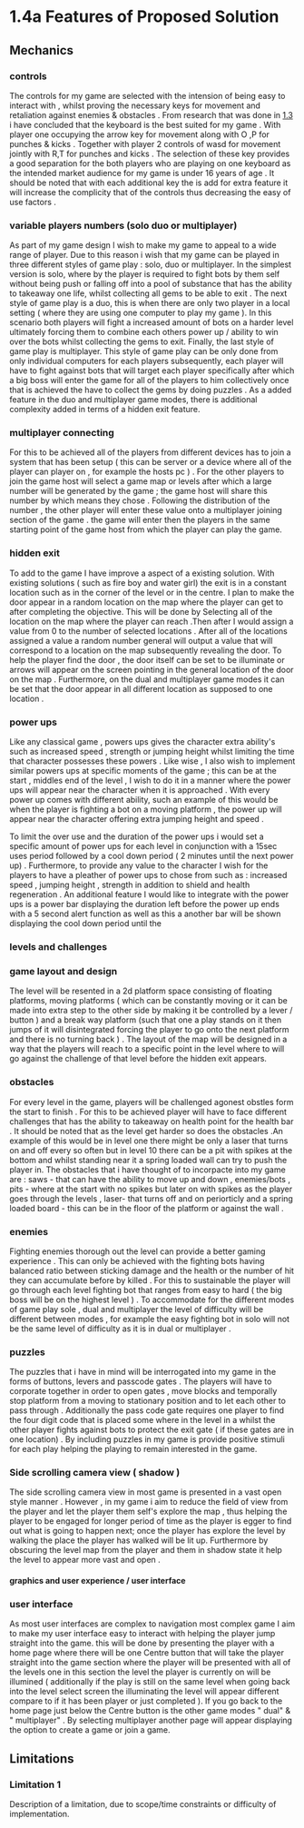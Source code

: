 # 1.4a Features of Proposed Solution

## Mechanics&#x20;

### controls&#x20;

The controls for my game are selected with the intension of being easy to interact with , whilst proving the necessary keys for movement and retaliation against enemies & obstacles . From research that was done in [1.3](../analysis/1.3-research-the-problem.md#fire-boy-and-water-girl) i have concluded that the keyboard is the best suited for my game . With player one occupying the arrow key for movement along with O ,P for punches & kicks . Together with player 2 controls of wasd for movement jointly with R,T for punches and kicks . The selection of these key provides a good separation for the both players who are playing on one keyboard as the intended  market audience for my game is under 16 years of age  . It should be noted that with each additional key the is add for extra feature it will increase the complicity that of the controls thus decreasing the easy of use factors .&#x20;

### variable  players numbers (solo duo or multiplayer)&#x20;

As part of my game design l wish to  make my game to appeal to a  wide range of player. Due to this reason i wish that my game can be played in three different styles of game play  : solo, duo or multiplayer. In the simplest version is solo, where by the player is required to fight bots by them self without being push or falling off into a pool of substance that has the ability to takeaway one life, whilst collecting  all  gems to be able to exit . The next style of game play is a duo, this is when there are only two player in a local setting ( where they are using one computer to play my game ). In this scenario both players will fight a increased amount of  bots on a harder level ultimately forcing them to combine each others power up / ability to win over the bots whilst collecting the gems to  exit. Finally,  the last style of game play is multiplayer. This style of game play can be only done from only individual computers for each players subsequently, each player will have to fight against bots that will target each player specifically after which a big boss will enter the game for all of the players to him collectively once that is achieved the have to collect the gems by doing puzzles . As a added feature in the duo and multiplayer game modes, there is additional complexity  added in terms of a hidden exit feature.   &#x20;

### multiplayer connecting&#x20;

For this to be achieved all of the players from different devices has to  join a system that has been  setup ( this can be server or a device where all of the player can player on , for example  the hosts pc ) . For the other players to join the game host will select a game map or  levels after which a large number will be generated by the game ; the game host will share this number by which means they chose . Following the distribution of the number , the other player will enter  these value onto a  multiplayer joining section of the game . the game will enter then  the players in the same starting point of the game host from which the player can play the game.&#x20;

### hidden exit&#x20;

To add to the game I have improve a aspect of a existing solution. With existing solutions ( such as fire boy and water girl) the exit is in a constant location such as in the corner of the level or in the centre. I plan to make the door appear in a random location on the map where the player can get to after completing the objective. This will be done by Selecting all of the location on the map where the player can reach   .Then after I would  assign a value from 0 to the number of selected locations . After all of the locations assigned a value  a random number general will output a value that will correspond to a location on the map subsequently revealing the door. To help the player find the door , the door itself can be set to be illuminate or arrows will appear on the screen pointing in the general location of the door on the map . Furthermore, on the dual and multiplayer game modes it can be set that the door appear in all different location as supposed to one location .&#x20;

### power ups&#x20;

Like any classical game , powers ups gives the character extra ability's such as increased speed , strength or jumping height  whilst limiting the time that character possesses these powers . Like wise , I also wish to implement  similar powers ups  at specific moments of the game ; this can be at the start , middles end of the level , I wish to do it in a manner where the power ups will appear near the character when it is  approached . With every power up comes with different ability, such an example of this would be when the player is fighting a bot on a moving platform , the power up will appear near the character offering extra jumping height and speed . &#x20;

To limit the over use and the duration of the power ups i would set a specific amount of power ups for each level in conjunction with a 15sec uses period followed by  a cool down period ( 2  minutes until the next power up) . Furthermore, to provide any value to the character I wish for the players to have a pleather of power ups to chose from such as : increased speed , jumping height , strength in addition to shield and  health regeneration .  An additional feature I would like to integrate with the power ups is a power bar displaying the duration left before the power up ends with a 5 second alert function as well as this a another bar will be shown displaying the cool down period until the&#x20;



### **levels and challenges**&#x20;

### game layout and design&#x20;

The level will be resented in a 2d platform space consisting of floating platforms, moving platforms ( which can be constantly moving or  it can be made into extra step to the other side by making it  be controlled by a lever / button ) and a break way platform (such that one a play stands on it then  jumps of it will disintegrated forcing the player to go onto the next platform and  there is no turning back ) .  The layout of the map will be designed in a way that the players will reach to a specific point in the level where to will go against the challenge of that level before the hidden exit appears. &#x20;

### obstacles&#x20;

For every level in the game, players will be challenged agonest obstles form the start to finish . For this to be achieved player will have to face different challenges that has the ability to takeaway on health point for the health bar . It should be noted that as the level get harder so does the obstacles .An example of this would be in level one there might be only a laser that turns on and off every so often but in level 10 there can be a pit with spikes at the bottom and whilst standing near it a spring loaded wall can try to push the player in. The obstacles that i have thought of to incorpacte into my game are : saws - that can have the ability to move up and down , enemies/bots , pits - where at the start with no spikes but later on with spikes as the player goes through the levels , laser- that turns off and on periorticly  and a spring loaded board - this can be in the floor of the platform or against the wall .&#x20;

&#x20;

### enemies&#x20;

Fighting enemies thorough out the level can provide a better gaming experience . This can only be achieved with the fighting bots having balanced ratio between  sticking damage and the health or the number of hit they can accumulate before by killed . For this  to sustainable the player will go through each level fighting bot that ranges from easy to hard ( the big boss will be on the highest level ) . To accommodate for the different  modes of game play sole , dual and multiplayer  the level of difficulty will be different between modes , for example the easy fighting  bot in solo will not be the same level of difficulty as it is in dual or multiplayer .&#x20;



### puzzles&#x20;

The puzzles that i have in mind will be interrogated into my game in the forms of buttons, levers and passcode gates . The players will have to corporate together in order to open gates , move blocks and temporally stop platform from a moving to stationary position and to let each other to pass through . Additionally the pass code gate requires one player to find the four digit code that is placed some where in the level  in a  whilst the other player fights against  bots to protect the exit gate ( if these gates are in one location) . By including puzzles in my game is provide positive stimuli for each play helping the playing to remain interested in the game.



### Side scrolling camera view ( shadow )&#x20;

The side scrolling camera view in most game is presented in a vast open style manner . However , in my game i aim to reduce the field of view from the player and let the player them self's explore the map , thus helping the player to be engaged for longer period of time as the player is egger to find out what is going to happen next; once the player has explore the level by walking the place the player has walked will be lit up. Furthermore by obscuring the level map from the player and  them in  shadow  state it help the level to appear more vast and open .&#x20;

####

#### graphics and  user experience / user interface

### user interface

&#x20;As most user interfaces are complex to navigation most complex game I aim to make my user interface easy to interact with helping the player jump straight into the game. this will be done by presenting the player with a home page where there will be one Centre button that will take the player straight into the game section where the player will be presented with all of the levels one in this section the level the player is currently on will be illumined  ( additionally if the play is still on the same level when going back into the level select screen the illuminating the level will appear different compare to if it has been player or just completed  ). If you go back to the home page just below the Centre button is the other game modes " dual" & " multiplayer" . By selecting multiplayer another page will appear displaying the option to create a game or join a game.  &#x20;













































###

## Limitations

### Limitation 1

Description of a limitation, due to scope/time constraints or difficulty of implementation.
